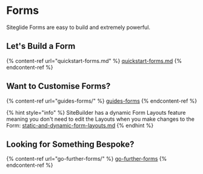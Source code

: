 # Forms

Siteglide Forms are easy to build and extremely powerful.

## Let's Build a Form

{% content-ref url="quickstart-forms.md" %}
[quickstart-forms.md](quickstart-forms.md)
{% endcontent-ref %}

## Want to Customise Forms?

{% content-ref url="guides-forms/" %}
[guides-forms](guides-forms/)
{% endcontent-ref %}

{% hint style="info" %}
SiteBuilder has a dynamic Form Layouts feature meaning you don't need to edit the Layouts when you make changes to the Form: [static-and-dynamic-form-layouts.md](../../sitebuilder/setup-sitebuilder/layouts/about-layouts/static-and-dynamic-form-layouts.md "mention")
{% endhint %}

## Looking for Something Bespoke?

{% content-ref url="go-further-forms/" %}
[go-further-forms](go-further-forms/)
{% endcontent-ref %}


